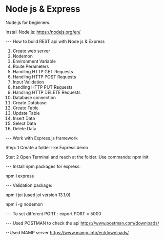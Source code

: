 # Node js & Express
Node.js for beginners.

Install Node.js: https://nodejs.org/en/

--- How to build REST api with Node js &  Express
1. Create web server
2. Nodemon
3. Environment Variable
4. Route Perameters
5. Handling HTTP GET Requests
6. Handling HTTP POST Requests
7. Input Validation
8. handling HTTP PUT Requests
9. Handling HTTP DELETE Requests
10. Database connection
11. Create Database
12. Create Table
13. Update Table 
14. Insert Data
15. Select Data
16. Delete Data


---  Work with Express.js framework

Step: 1
Create a folder like Express demo

Ster: 2
Open Terminal and reach at the folder.
Use commands: npm init 

--- Install npm packages for express:

npm i express

--- Validation package:  

npm i joi  (used joi version 13.1.0)

npm i -g nodemon

--- To set different PORT :
export PORT = 5000

--- Used POSTMAN to check the api
https://www.postman.com/downloads/

--Used MAMP server 
https://www.mamp.info/en/downloads/





